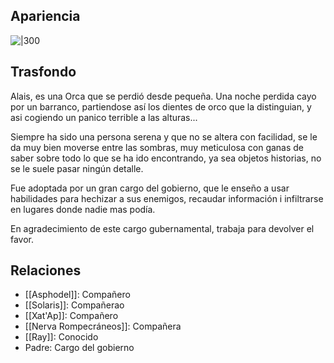## Apariencia
![|300](https://s3.amazonaws.com/files.d20.io/images/408472013/fW6UraReCeKRrW01TRrrMg/med.png?1725725057)

## Trasfondo
Alais, es una Orca que se perdió desde pequeña. Una noche perdida cayo por un barranco, partiendose así los dientes de orco que la distinguian, y asi cogiendo un panico terrible a las alturas...

Siempre ha sido una persona serena y que no se altera con facilidad, se le da muy bien moverse entre las sombras, muy meticulosa con ganas de saber sobre todo lo que se ha ido encontrando, ya sea objetos historias, no se le suele pasar ningún detalle.

Fue adoptada por un gran cargo del gobierno, que le enseño a usar habilidades para hechizar a sus enemigos, recaudar información i infiltrarse en lugares donde nadie mas podía.

En agradecimiento de este cargo gubernamental, trabaja para devolver el favor.

## Relaciones
- [[Asphodel]]: Compañero
- [[Solaris]]: Compañerao
- [[Xat'Ap]]: Compañero
- [[Nerva Rompecráneos]]: Compañera
- [[Ray]]: Conocido
- Padre: Cargo del gobierno